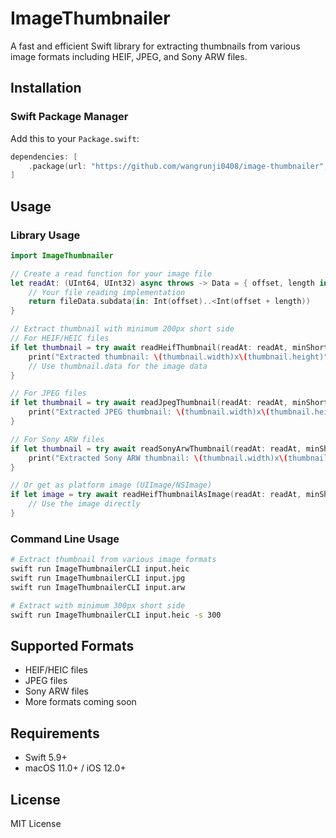 # ImageThumbnailer

A fast and efficient Swift library for extracting thumbnails from various image formats including HEIF, JPEG, and Sony ARW files.

## Installation

### Swift Package Manager

Add this to your `Package.swift`:

```swift
dependencies: [
    .package(url: "https://github.com/wangrunji0408/image-thumbnailer", from: "1.0.0")
]
```

## Usage

### Library Usage

```swift
import ImageThumbnailer

// Create a read function for your image file
let readAt: (UInt64, UInt32) async throws -> Data = { offset, length in
    // Your file reading implementation
    return fileData.subdata(in: Int(offset)..<Int(offset + length))
}

// Extract thumbnail with minimum 200px short side
// For HEIF/HEIC files
if let thumbnail = try await readHeifThumbnail(readAt: readAt, minShortSide: 200) {
    print("Extracted thumbnail: \(thumbnail.width)x\(thumbnail.height)")
    // Use thumbnail.data for the image data
}

// For JPEG files
if let thumbnail = try await readJpegThumbnail(readAt: readAt, minShortSide: 200) {
    print("Extracted JPEG thumbnail: \(thumbnail.width)x\(thumbnail.height)")
}

// For Sony ARW files
if let thumbnail = try await readSonyArwThumbnail(readAt: readAt, minShortSide: 200) {
    print("Extracted Sony ARW thumbnail: \(thumbnail.width)x\(thumbnail.height)")
}

// Or get as platform image (UIImage/NSImage)
if let image = try await readHeifThumbnailAsImage(readAt: readAt, minShortSide: 200) {
    // Use the image directly
}
```

### Command Line Usage

```bash
# Extract thumbnail from various image formats
swift run ImageThumbnailerCLI input.heic
swift run ImageThumbnailerCLI input.jpg
swift run ImageThumbnailerCLI input.arw

# Extract with minimum 300px short side
swift run ImageThumbnailerCLI input.heic -s 300
```

## Supported Formats

- HEIF/HEIC files
- JPEG files
- Sony ARW files
- More formats coming soon

## Requirements

- Swift 5.9+
- macOS 11.0+ / iOS 12.0+

## License

MIT License
